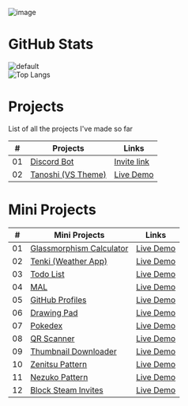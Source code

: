 
![image](https://user-images.githubusercontent.com/47408756/138732227-f3a655b3-3b75-4a08-a721-64b489caa3ad.png)

# GitHub Stats
![default](https://github-readme-stats.vercel.app/api?username=calatop&show_icons=true&hide=contribs,prs&cache_seconds=86400&theme=gruvbox)
<br>
![Top Langs](https://github-readme-stats.vercel.app/api/top-langs/?username=calatop&layout=compact&show_icons=true&hide=contribs,prs&cache_seconds=86400&theme=gruvbox)

# Projects
List of all the projects I've made so far


|  #  | Projects                                                                                                                  | Links                                                                         |
| :-: | ------------------------------------------------------------------------------------------------------------------------------------- | --------------------------------------------------------------------------------- |
| 01  | [Discord Bot](https://github.com/Calatop/Zenitsu-bot)                             | [Invite link](https://discord.com/oauth2/authorize?client_id=766218598913146901&permissions=8&scope=bot)               |
| 02  |  [Tanoshi (VS Theme)](https://github.com/Calatop/Tanoshi)                       | [Live Demo](https://marketplace.visualstudio.com/items?itemName=RohanSanjeev.tanoshi)            |


# Mini Projects


|  #  | Mini Projects                                                                                                                    | Links                                                                         |
| :-: | --------------------------------------------------------------------------------------------------------------------------- | --------------------------------------------------------------------------------- |
| 01  | [Glassmorphism Calculator](https://github.com/Calatop/Glassmorphism-Calculator)                       | [Live Demo](https://calatop.github.io/Glassmorphism-Calculator/)            |
| 02  | [Tenki (Weather App)](https://github.com/zenandnez/Tenki)                               | [Live Demo](https://zenandnez.github.io/Tenki/)                |
| 03  | [Todo List](https://github.com/Calatop/Todo)                       | [Live Demo](https://calatop.github.io/Todo/) |
| 04  | [MAL](https://github.com/Calatop/My-Anime-List-Custom-Theme)                          | [Live Demo](https://myanimelist.net/animelist/Calatop)          |
| 05  | [GitHub Profiles](https://github.com/Calatop/GitHub-Profiles)                               | [Live Demo](https://calatop.github.io/GitHub-Profiles/)                |
| 06  | [Drawing Pad](https://github.com/Calatop/Drawing-pad)                           | [Live Demo](https://calatop.github.io/Drawing-pad/)              |
| 07  | [Pokedex](https://github.com/Calatop/Pokedex)                       | [Live Demo](https://calatop.github.io/Pokedex/)            |
| 08  | [QR Scanner](https://github.com/Calatop/QR-Scanner)                       | [Live Demo](https://calatop.github.io/QR-Scanner/)            |
| 09  | [Thumbnail Downloader](https://github.com/Calatop/Thumbnail-Downloader)                       | [Live Demo](https://calatop.github.io/Thumbnail-Downloader/)            |
| 10  | [Zenitsu Pattern](https://github.com/Calatop/Zenitsu)                             | [Live Demo](http://zenitsu.me/)               |
| 11  | [Nezuko Pattern](https://github.com/Calatop/Nezuko)                               | [Live Demo](https://nezuko.me/)                |
| 12  | [Block Steam Invites](https://github.com/Calatop/Block-Steam-Invites)                               | [Live Demo](https://www.youtube.com/watch?v=KhLYxv3iry0&ab_channel=Calatop)                |
